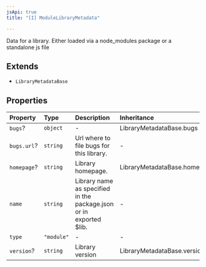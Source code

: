 ```yaml
---
jsApi: true
title: "[I] ModuleLibraryMetadata"

---
```

Data for a library. Either loaded via a node_modules package or a standalone js file

## Extends

- `LibraryMetadataBase`

## Properties

| Property | Type | Description | Inheritance |
| :------ | :------ | :------ | :------ |
| `bugs`? | `object` | - | LibraryMetadataBase.bugs |
| `bugs.url`? | `string` | Url where to file bugs for this library. | - |
| `homepage`? | `string` | Library homepage. | LibraryMetadataBase.homepage |
| `name` | `string` | Library name as specified in the package.json or in exported $lib. | - |
| `type` | `"module"` | - | - |
| `version`? | `string` | Library version | LibraryMetadataBase.version |
